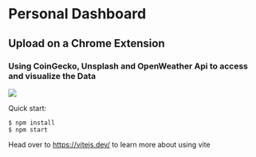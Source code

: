 # Personal Dashboard

## Upload on a Chrome Extension

### Using CoinGecko, Unsplash and OpenWeather Api to access and visualize the Data

<img src='https://user-images.githubusercontent.com/20695270/203572316-66721ad7-6e50-4863-b0d9-c8761465ae24.png'>




Quick start:

```
$ npm install
$ npm start
```

Head over to https://vitejs.dev/ to learn more about using vite
